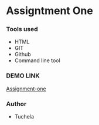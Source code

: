# Assigntment One

### Tools used
- HTML
- GIT
- Github 
- Command line tool


### DEMO LINK
[Assignment-one](https://tuchela.github.io/assignment-one/)


### Author
- Tuchela